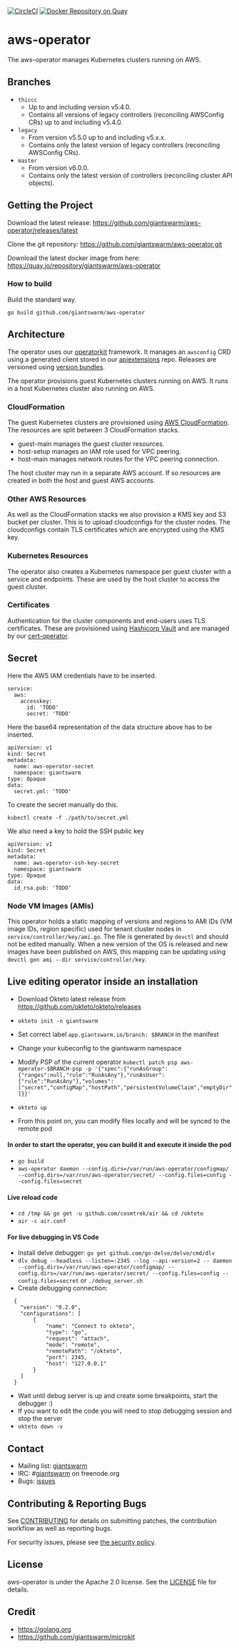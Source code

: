 [![CircleCI](https://circleci.com/gh/giantswarm/aws-operator.svg?&style=shield&circle-token=8f0fe6ad08c090afa36c35ba5d926ac6ffe797e8)](https://circleci.com/gh/giantswarm/aws-operator) [![Docker Repository on Quay](https://quay.io/repository/giantswarm/aws-operator/status "Docker Repository on Quay")](https://quay.io/repository/giantswarm/aws-operator)

# aws-operator

The aws-operator manages Kubernetes clusters running on AWS.



## Branches

- `thiccc`
    - Up to and including version v5.4.0.
    - Contains all versions of legacy controllers (reconciling AWSConfig CRs) up
      to and including v5.4.0.
- `legacy`
    - From version v5.5.0 up to and including v5.x.x.
    - Contains only the latest version of legacy controllers (reconciling
      AWSConfig CRs).
- `master`
    - From version v6.0.0.
    - Contains only the latest version of controllers (reconciling cluster API
      objects).



## Getting the Project

Download the latest release:
https://github.com/giantswarm/aws-operator/releases/latest

Clone the git repository: https://github.com/giantswarm/aws-operator.git

Download the latest docker image from here:
https://quay.io/repository/giantswarm/aws-operator


### How to build

Build the standard way.

```
go build github.com/giantswarm/aws-operator
```

## Architecture

The operator uses our [operatorkit][1] framework. It manages an `awsconfig`
CRD using a generated client stored in our [apiextensions][2] repo. Releases
are versioned using [version bundles][3].

The operator provisions guest Kubernetes clusters running on AWS. It runs in a
host Kubernetes cluster also running on AWS.

[1]:https://github.com/giantswarm/operatorkit
[2]:https://github.com/giantswarm/apiextensions
[3]:https://github.com/giantswarm/versionbundle

### CloudFormation

The guest Kubernetes clusters are provisioned using [AWS CloudFormation][4]. The
resources are split between 3 CloudFormation stacks.

* guest-main manages the guest cluster resources.
* host-setup manages an IAM role used for VPC peering.
* host-main manages network routes for the VPC peering connection.

The host cluster may run in a separate AWS account. If so resources are created
in both the host and guest AWS accounts.

[4]:https://aws.amazon.com/cloudformation

### Other AWS Resources

As well as the CloudFormation stacks we also provision a KMS key and S3 bucket
per cluster. This is to upload cloudconfigs for the cluster nodes. The
cloudconfigs contain TLS certificates which are encrypted using the KMS key.

### Kubernetes Resources

The operator also creates a Kubernetes namespace per guest cluster with a
service and endpoints. These are used by the host cluster to access the guest
cluster.

### Certificates

Authentication for the cluster components and end-users uses TLS certificates.
These are provisioned using [Hashicorp Vault][5] and are managed by our
[cert-operator][6].

[5]:https://www.vaultproject.io/
[6]:https://github.com/giantswarm/cert-operator

## Secret

Here the AWS IAM credentials have to be inserted.
```
service:
  aws:
    accesskey:
      id: 'TODO'
      secret: 'TODO'
```

Here the base64 representation of the data structure above has to be inserted.
```
apiVersion: v1
kind: Secret
metadata:
  name: aws-operator-secret
  namespace: giantswarm
type: Opaque
data:
  secret.yml: 'TODO'
```

To create the secret manually do this.
```
kubectl create -f ./path/to/secret.yml
```

We also need a key to hold the SSH public key

```
apiVersion: v1
kind: Secret
metadata:
  name: aws-operator-ssh-key-secret
  namespace: giantswarm
type: Opaque
data:
  id_rsa.pub: 'TODO'
```

### Node VM Images (AMIs)

This operator holds a static mapping of versions and regions to AMI IDs (VM image IDs, region specific)
used for tenant cluster nodes in `service/controller/key/ami.go`. The file is generated by
`devctl` and should not be edited manually. When a new version of the OS is released and new
images have been published on AWS, this mapping can be updating using
`devctl gen ami --dir service/controller/key`.

## Live editing operator inside an installation

- Download Okteto latest release from https://github.com/okteto/okteto/releases
- `okteto init -n giantswarm`
- Set correct label `app.giantswarm.io/branch: $BRANCH` in the manifest
- Change your kubeconfig to the giantswarm namespace
- Modify PSP of the current operator `kubectl patch psp aws-operator-$BRANCH-psp -p '{"spec":{"runAsGroup":{"ranges":null,"rule":"RunAsAny"},"runAsUser":{"rule":"RunAsAny"},"volumes":["secret","configMap","hostPath","persistentVolumeClaim","emptyDir"]}}'`

- `okteto up`
- From this point on, you can modify files locally and will be synced to the remote pod

#### In order to start the operator, you can build it and execute it inside the pod
- `go build`
- `aws-operator daemon --config.dirs=/var/run/aws-operator/configmap/ --config.dirs=/var/run/aws-operator/secret/ --config.files=config --config.files=secret`

#### Live reload code
- `cd /tmp && go get -u github.com/cosmtrek/air && cd /okteto`
- `air -c air.conf`

#### For live debugging in VS Code
- Install delve debugger: `go get github.com/go-delve/delve/cmd/dlv`
- `dlv debug --headless --listen=:2345 --log --api-version=2 -- daemon --config.dirs=/var/run/aws-operator/configmap/ --config.dirs=/var/run/aws-operator/secret/ --config.files=config --config.files=secret` or `./debug_server.sh`
- Create debugging connection:
```
  {
    "version": "0.2.0",
    "configurations": [
        {
            "name": "Connect to okteto",
            "type": "go",
            "request": "attach",
            "mode": "remote",
            "remotePath": "/okteto",
            "port": 2345,
            "host": "127.0.0.1"
        }
    ]
  }
  ```
- Wait until debug server is up and create some breakpoints, start the debugger :)
- If you want to edit the code you will need to stop debugging session and stop the server
- `okteto down -v`

## Contact

- Mailing list: [giantswarm](https://groups.google.com/forum/!forum/giantswarm)
- IRC: #[giantswarm](irc://irc.freenode.org:6667/#giantswarm) on freenode.org
- Bugs: [issues](https://github.com/giantswarm/aws-operator/issues)

## Contributing & Reporting Bugs

See [CONTRIBUTING](CONTRIBUTING.md) for details on submitting patches, the
contribution workflow as well as reporting bugs.

For security issues, please see [the security policy](SECURITY.md).


## License

aws-operator is under the Apache 2.0 license. See the [LICENSE](LICENSE) file
for details.


## Credit
- https://golang.org
- https://github.com/giantswarm/microkit

